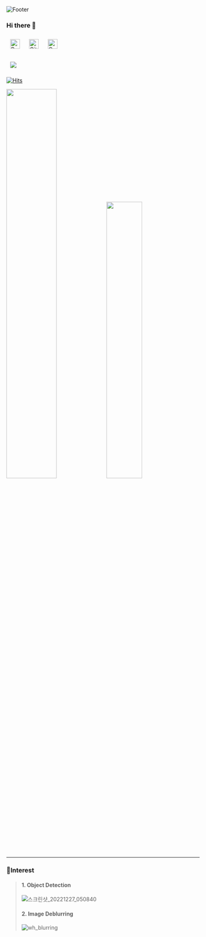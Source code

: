 ![Footer](https://capsule-render.vercel.app/api?type=waving&color=timeGradient&height=100&card_width=100000&section=footer&fontSize=50&text=⚡⚡⚡⚡⚡⚡⚡⚡)  

### Hi there 👋 
<div sttyle='float:left'>
<img style="margin: 10px" src="https://profilinator.rishav.dev/skills-assets/python-original.svg" alt="Python" height="25" />  
<img style="margin: 10px" src="https://profilinator.rishav.dev/skills-assets/git-scm-icon.svg" alt="Git" height="25" />  
<img style="margin: 10px" src="https://profilinator.rishav.dev/skills-assets/opencv-icon.svg" alt="OpenCV" height="25" />  
</div>

<a href="https://hits.seeyoufarm.com"><img style="margin: 10px" src="https://hits.seeyoufarm.com/api/count/incr/badge.svg?url=https%3A%2F%2Fgithub.com%2Fohjunee%2Fhit-counter&count_bg=%23ACACAC&title_bg=%23000000&icon=github.svg&icon_color=%23E7E7E7&title=Github&edge_flat=false"/></a>

[![Hits](https://hits.seeyoufarm.com/api/count/incr/badge.svg?url=https%3A%2F%2Fgithub.com%2Fohjunee%2Fhit-counter&count_bg=%23776E6E&title_bg=%23000000&icon=github.svg&icon_color=%23FFFFFF&title=Github&edge_flat=false)](https://github.com/ohjunee) 

<p align="left">
<img width="51%"  src="https://github-readme-stats.vercel.app/api?username=ohjunee&count_private=true&show_icons=true&include_all_commits=false&text_bold=false&hide_border=true&hide_title=true&theme=transparent&layout=compact" />
<img width="43%"  src="https://github-readme-stats.vercel.app/api/top-langs/?username=ohjunee&hide_title=true&layout=compact&theme=transparent&hide_border=true" />  
</p>

***   
 
 ### 🔭Interest 

> #### 1. Object Detection  
> ![스크린샷_20221227_050840](https://user-images.githubusercontent.com/49416429/209580526-5afb4039-6e05-41f3-866d-5eda19b421ba.png)
>   
> #### 2. Image Deblurring  
> ![wh_blurring](https://user-images.githubusercontent.com/49416429/209651222-11363520-277c-41aa-b478-824acc766506.png)


<!--

**ohjunee/ohjunee** is a ✨ _special_ ✨ repository because its `README.md` (this file) appears on your GitHub profile.

Here are some ideas to get you started:

- 🔭 I’m currently working on ...
- 🌱 I’m currently learning ...
- 👯 I’m looking to collaborate on ...
- 🤔 I’m looking for help with ...
- 💬 Ask me about ...
- 📫 How to reach me: ...
- 😄 Pronouns: ...
- ⚡ Fun fact: ...
-->
